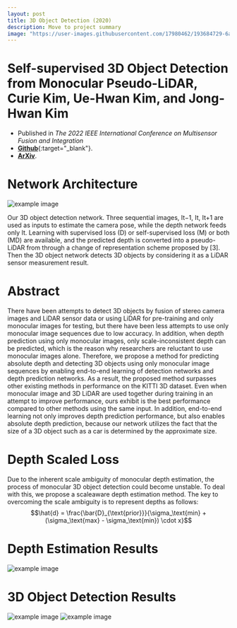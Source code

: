 ```yaml
---
layout: post
title: 3D Object Detection (2020)
description: Move to project summary
image: "https://user-images.githubusercontent.com/17980462/193684729-6ac229a2-7b32-40b0-a63b-01b99669df89.png"
---
```

Self-supervised 3D Object Detection from Monocular Pseudo-LiDAR, Curie Kim, Ue-Hwan Kim, and Jong-Hwan Kim
============
* Published in *The 2022 IEEE International Conference on Multisensor Fusion and Integration* 
* [**Github**](https://github.com/curie3170/Mono3d){:target="_blank"}.
* [**ArXiv**](https://arxiv.org/abs/2209.09486).

Network Architecture
============
![example image](https://user-images.githubusercontent.com/17980462/177569344-01ceb000-7bd2-42d8-bf40-18e4de48b850.png)

Our 3D object detection network. Three sequential images, It−1, It, It+1 are used as inputs to estimate the camera pose, while the depth network feeds only It. Learning with supervised loss (D) or self-supervised loss (M) or both (MD) are available, and the predicted depth is converted into a pseudo-LiDAR from through a change of representation scheme proposed by [3]. Then the 3D object network detects 3D objects by considering it as a LiDAR sensor measurement result.


Abstract
============
There have been attempts to detect 3D objects by fusion of stereo camera images and LiDAR sensor data or using LiDAR for pre-training and only monocular images for testing, but there have been less attempts to use only monocular image sequences due to low accuracy. In addition, when depth prediction using only monocular images, only scale-inconsistent depth can be predicted, which is the reason why researchers are reluctant to use monocular images alone. Therefore, we propose a method for predicting absolute depth and detecting 3D objects using only monocular image sequences by enabling end-to-end learning of detection networks and depth prediction networks. As a result, the proposed method surpasses other existing methods in performance on the KITTI 3D dataset. Even when monocular image and 3D LiDAR are used together during training in an attempt to improve performance, ours exhibit is the best performance compared to other methods using the same input. In addition, end-to-end learning not only improves
depth prediction performance, but also enables absolute depth prediction, because our network utilizes the fact that the size of a 3D object such as a car is determined by the approximate size.


Depth Scaled Loss
============

Due to the inherent scale ambiguity of monocular depth estimation, the process of monocular 3D object detection could become unstable. To deal with this, we propose a scaleaware depth estimation method. The key to overcoming the scale ambiguity is to represent depths as follows:
 $$\hat{d} = \frac{\bar{D}_{\text{prior}}}{\sigma_\text{min} + (\sigma_\text{max} - \sigma_\text{min}) \cdot x}$$


Depth Estimation Results
============
![example image](https://user-images.githubusercontent.com/17980462/193173420-4684c338-cea2-41ac-9d50-b78f9481d26d.png)

3D Object Detection Results
============
![example image](https://user-images.githubusercontent.com/17980462/177567814-3d6d8e33-0f80-4c3f-bf7d-8ea2cb1e4fa7.png)
![example image](https://user-images.githubusercontent.com/17980462/193173628-5a4375b6-9dbe-4e76-b340-e5753f2c289c.png)

